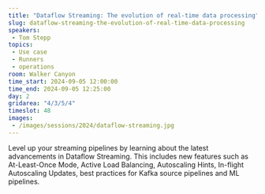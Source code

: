 ```yaml
---
title: "Dataflow Streaming: The evolution of real-time data processing"
slug: dataflow-streaming-the-evolution-of-real-time-data-processing
speakers:
 - Tom Stepp
topics:
 - Use case
 - Runners
 - operations
room: Walker Canyon
time_start: 2024-09-05 12:00:00
time_end: 2024-09-05 12:25:00
day: 2
gridarea: "4/3/5/4"
timeslot: 48
images:
 - /images/sessions/2024/dataflow-streaming.jpg 
---
```


Level up your streaming pipelines by learning about the latest advancements in Dataflow Streaming. This includes new features such as At-Least-Once Mode, Active Load Balancing, Autoscaling Hints, In-flight Autoscaling Updates, best practices for Kafka source pipelines and ML pipelines.